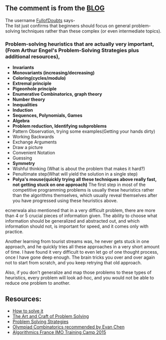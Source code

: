 ## The comment is from the [BLOG](https://codeforces.com/blog/entry/92248)
The username [FullofDoubts](https://codeforces.com/profile/FullOfDoubts) says-  
The list just confirms that beginners should focus on general problem-solving techniques rather than these complex (or even intermediate topics).

### Problem-solving heuristics that are actually very important, (From Arthur Engel's Problem-Solving Strategies plus additional resources),
+ **Invariants**
+ **Monovariants (increasing/decreasing)**
+ **Coloring(cycles/modulo)**
+ **Extremal principle**
+ **Pigeonhole principle**
+ **Enumerative Combinatorics, graph theory**
+ **Number theory**
+ **Inequalities**
+ **Induction**
+ **Sequences, Polynomials, Games**
+ **Algebra**
+ **Problem reduction, Identifying subproblems**
+ Pattern Observation, trying some examples(Getting your hands dirty)
+ Working Backwards
+ Exchange Arguments
+ Draw a picture
+ Convenient Notation
+ Guessing
+ **Symmetry**
+ Wishful thinking (What is about the problem that makes it hard?)
+ Penultimate step(What will yield the solution in a single step)
+ **Polya's mouse(quickly trying all these techniques above really fast, not getting stuck on one approach)**
The first step in most of the competitive programming problems is usually these heuristics rather than the algorithms themselves, which usually reveal themselves after you have progressed using these heuristics above.

ecnerwala also mentioned that in a very difficult problem, there are more than 4 or 5 crucial pieces of information given. The ability to choose what information should be generalized and abstracted out, and which information should not, is important for speed, and it comes only with practice.

Another learning from tourist streams was, he never gets stuck in one approach, and he quickly tries all these approaches in a very short amount of time. I have found it very difficult to even let go of one thought process, once I have gone deep enough. The brain tricks you over and over again not to start from scratch, and you keep retrying that old approach.

Also, if you don't generalize and map those problems to these types of heuristics, every problem will look ad-hoc, and you would not be able to reduce one problem to another.

## Resources:
+ [How to solve it](https://www.goodreads.com/book/show/192221.How_to_Solve_It)
+ [The Art and Craft of Problem Solving](https://www.goodreads.com/book/show/593458.The_Art_and_Craft_of_Problem_Solving)
+ [Problem Solving Strategies](https://www.goodreads.com/book/show/187041.Problem_Solving_Strategies)
+ [Olympiad Combinatorics recommended by Evan Chen](https://drive.google.com/file/d/1sQtirXxkEfWYuGSKDZ-d7VGYkR_idebY/view)
+ [Algorithmics France IMO Training Camp 2015](https://people.bath.ac.uk/masgcs/algorithms.pdf)
